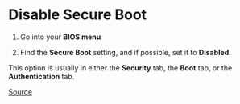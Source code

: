# Disable Secure Boot

1. Go into your **BIOS menu**

2. Find the **Secure Boot** setting, and if possible, set it to **Disabled**. 

This option is usually in either the **Security** tab, the **Boot** tab, or the **Authentication** tab.

[Source](https://docs.microsoft.com/en-us/windows-hardware/manufacture/desktop/disabling-secure-boot)

